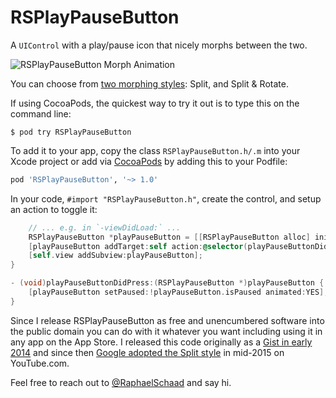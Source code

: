 # RSPlayPauseButton

A `UIControl` with a play/pause icon that nicely morphs between the two.

![RSPlayPauseButton Morph Animation](https://raw.githubusercontent.com/raphaelschaad/RSPlayPauseButton/master/Images/rsplaypausebutton-morph-animation.gif)

You can choose from [two morphing styles](http://vimeo.com/raphaelschaad/rsplaypausebutton): Split, and Split & Rotate.

If using CocoaPods, the quickest way to try it out is to type this on the command line:

```shell
$ pod try RSPlayPauseButton
```

To add it to your app, copy the class `RSPlayPauseButton.h/.m` into your Xcode project or add via [CocoaPods](http://cocoapods.org) by adding this to your Podfile:

```ruby
pod 'RSPlayPauseButton', '~> 1.0'
```

In your code, `#import "RSPlayPauseButton.h"`, create the control, and setup an action to toggle it:

```objective-c
	// ... e.g. in `-viewDidLoad:` ...
    RSPlayPauseButton *playPauseButton = [[RSPlayPauseButton alloc] init];
    [playPauseButton addTarget:self action:@selector(playPauseButtonDidPress:) forControlEvents:UIControlEventTouchUpInside];
    [self.view addSubview:playPauseButton];
}

- (void)playPauseButtonDidPress:(RSPlayPauseButton *)playPauseButton {
    [playPauseButton setPaused:!playPauseButton.isPaused animated:YES];
}
```

Since I release RSPlayPauseButton as free and unencumbered software into the public domain you can do with it whatever you want including using it in any app on the App Store. I released this code originally as a [Gist in early 2014](https://gist.github.com/raphaelschaad/9734463) and since then [Google adopted the Split style](http://littlebigdetails.com/post/119360573466/youtube-the-play-button-smoothly-animates-into) in mid-2015 on YouTube.com.

Feel free to reach out to [@RaphaelSchaad](https://twitter.com/raphaelschaad) and say hi.
